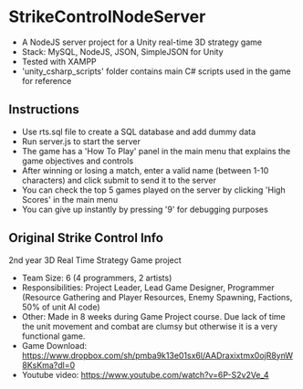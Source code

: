 # StrikeControlNodeServer

* A NodeJS server project for a Unity real-time 3D strategy game
* Stack: MySQL, NodeJS, JSON, SimpleJSON for Unity
* Tested with XAMPP
* 'unity_csharp_scripts' folder contains main C# scripts used in the game for reference

## Instructions
* Use rts.sql file to create a SQL database and add dummy data
* Run server.js to start the server
* The game has a 'How To Play' panel in the main menu that explains the game objectives and controls
* After winning or losing a match, enter a valid name (between 1-10 characters) and click submit to send it to the server
* You can check the top 5 games played on the server by clicking 'High Scores' in the main menu
* You can give up instantly by pressing '9' for debugging purposes

## Original Strike Control Info
2nd year 3D Real Time Strategy Game project

* Team Size: 6 (4 programmers, 2 artists)
* Responsibilities: Project Leader, Lead Game Designer, Programmer (Resource Gathering and Player Resources, Enemy Spawning, Factions, 50% of unit AI code) 
* Other: Made in 8 weeks during Game Project course. Due lack of time the unit movement and combat are clumsy but otherwise it is a very functional game. 
* Game Download: https://www.dropbox.com/sh/pmba9k13e01sx6l/AADraxixtmx0ojR8ynW8KsKma?dl=0 
* Youtube video: https://www.youtube.com/watch?v=6P-S2v2Ve_4 
